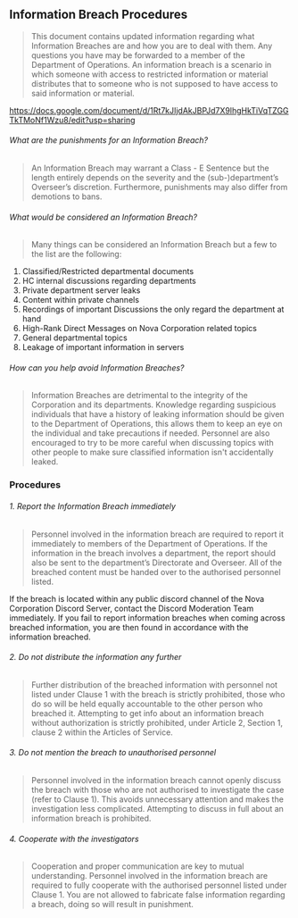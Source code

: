 ## Information Breach Procedures
> This document contains updated information regarding what Information Breaches are and how you are to deal with them. Any questions you have may be forwarded to a member of the Department of Operations. An information breach is a scenario in which someone with access to restricted information or material distributes that to someone who is not supposed to have access to said information or material. 

https://docs.google.com/document/d/1Rt7kJIjdAkJBPJd7X9lhgHkTiVqTZGGTkTMoNf1Wzu8/edit?usp=sharing


###### What are the punishments for an Information Breach?
> An Information Breach may warrant a Class - E Sentence but the length entirely depends on the severity and the (sub-)department’s Overseer’s discretion. Furthermore, punishments may also differ from demotions to bans.


###### What would be considered an Information Breach?
> Many things can be considered an Information Breach but a few to the list are the following:
1. Classified/Restricted departmental documents
2. HC internal discussions regarding departments
3. Private department server leaks
4. Content within private channels
5. Recordings of important Discussions the only regard the department at hand
6. High-Rank Direct Messages on Nova Corporation related topics
7. General departmental topics
8. Leakage of important information in servers


###### How can you help avoid Information Breaches?
> Information Breaches are detrimental to the integrity of the Corporation and its departments. Knowledge regarding suspicious individuals that have a history of leaking information should be given to the Department of Operations, this allows them to keep an eye on the individual and take precautions if needed. Personnel are also encouraged to try to be more careful when discussing topics with other people to make sure classified information isn't accidentally leaked.




### Procedures

###### 1. Report the Information Breach immediately
> Personnel involved in the information breach are required to report it immediately to members of the Department of Operations. If the information in the breach involves a department, the report should also be sent to the department’s Directorate and Overseer. All of the breached content must be handed over to the authorised personnel listed. 

If the breach is located within any public discord channel of the Nova Corporation Discord Server, contact the Discord Moderation Team immediately. If you fail to report information breaches when coming across breached information, you are then found in accordance with the information breached.


###### 2. Do not distribute the information any further 
> Further distribution of the breached information with personnel not listed under Clause 1 with the breach is strictly prohibited, those who do so will be held equally accountable to the other person who breached it. Attempting to get info about an information breach without authorization is strictly prohibited, under Article 2, Section 1, clause 2 within the Articles of Service.


###### 3. Do not mention the breach to unauthorised personnel
> Personnel involved in the information breach cannot openly discuss the breach with those who are not authorised to investigate the case (refer to Clause 1). This avoids unnecessary attention and makes the investigation less complicated. Attempting to discuss in full about an information breach is prohibited.


###### 4. Cooperate with the investigators
> Cooperation and proper communication are key to mutual understanding. Personnel involved in the information breach are required to fully cooperate with the authorised personnel listed under Clause 1. You are not allowed to fabricate false information regarding a breach, doing so will result in punishment.
